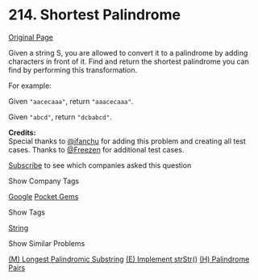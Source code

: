 # 214. Shortest Palindrome

[Original Page](https://leetcode.com/problems/shortest-palindrome/)

Given a string S, you are allowed to convert it to a palindrome by adding characters in front of it. Find and return the shortest palindrome you can find by performing this transformation.

For example:

Given `"aacecaaa"`, return `"aaacecaaa"`.

Given `"abcd"`, return `"dcbabcd"`.

**Credits:**  
Special thanks to [@ifanchu](https://leetcode.com/discuss/user/ifanchu) for adding this problem and creating all test cases. Thanks to [@Freezen](https://leetcode.com/discuss/user/Freezen) for additional test cases.

<div>

[Subscribe](/subscribe/) to see which companies asked this question

</div>

<div>

<div id="company_tags" class="btn btn-xs btn-warning">Show Company Tags</div>

<span class="hidebutton">[Google](/company/google/) [Pocket Gems](/company/pocket-gems/)</span></div>

<div>

<div id="tags" class="btn btn-xs btn-warning">Show Tags</div>

<span class="hidebutton">[String](/tag/string/)</span></div>

<div>

<div id="similar" class="btn btn-xs btn-warning">Show Similar Problems</div>

<span class="hidebutton">[(M) Longest Palindromic Substring](/problems/longest-palindromic-substring/) [(E) Implement strStr()](/problems/implement-strstr/) [(H) Palindrome Pairs](/problems/palindrome-pairs/)</span></div>